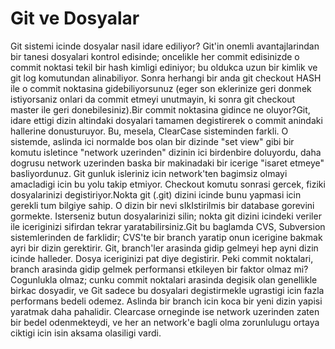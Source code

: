 # Git ve Dosyalar

Git sistemi icinde dosyalar nasil idare ediliyor? Git'in onemli
avantajlarindan bir tanesi dosyalari kontrol edisinde; oncelikle her
commit edisinizde o commit noktasi tekil bir hash kimligi ediniyor; bu
oldukca uzun bir kimlik ve git log komutundan alinabiliyor. Sonra
herhangi bir anda git checkout HASH ile o commit noktasina
gidebiliyorsunuz (eger son eklerinize geri donmek istiyorsaniz onlari
da commit etmeyi unutmayin, ki sonra git checkout master ile geri
donebilesiniz).Bir commit noktasina gidince ne oluyor?Git, idare
ettigi dizin altindaki dosyalari tamamen degistirerek o commit
anindaki hallerine donusturuyor. Bu, mesela, ClearCase sisteminden
farkli. O sistemde, aslinda ici normalde bos olan bir dizinde "set
view" gibi bir komutu isletince "network uzerinden" dizinin ici
birdenbire doluyordu, daha dogrusu network uzerinden baska bir
makinadaki bir icerige "isaret etmeye" basliyordunuz. Git gunluk
isleriniz icin network'ten bagimsiz olmayi amacladigi icin bu yolu
takip etmiyor. Checkout komutu sonrasi gercek, fiziki dosyalarinizi
degistiriyor.Nokta git (.git) dizini icinde bunu yapmasi icin gerekli
tum bilgiye sahip. O dizin bir nevi sIkIstirilmis bir database
gorevini gormekte. Isterseniz butun dosyalarinizi silin; nokta git
dizini icindeki veriler ile iceriginizi sifirdan tekrar
yaratabilirsiniz.Git bu baglamda CVS, Subversion sistemlerinden de
farklidir; CVS'te bir branch yaratip onun icerigine bakmak ayri bir
dizin gerektirir. Git, branch'ler arasinda gidip gelmeyi hep ayni
dizin icinde halleder. Dosya iceriginizi pat diye degistirir. Peki
commit noktalari, branch arasinda gidip gelmek performansi etkileyen
bir faktor olmaz mi?Cogunlukla olmaz; cunku commit noktalari arasinda
degisik olan genellikle birkac dosyadir, ve Git sadece bu dosyalari
degistirmekle ugrastigi icin fazla performans bedeli odemez. Aslinda
bir branch icin koca bir yeni dizin yapisi yaratmak daha
pahalidir. Clearcase orneginde ise network uzerinden zaten bir bedel
odenmekteydi, ve her an network'e bagli olma zorunlulugu ortaya
ciktigi icin isin aksama olasiligi vardi.




